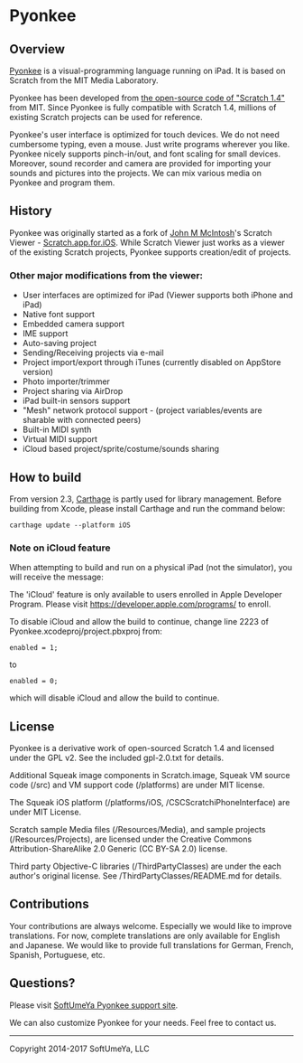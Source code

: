 # Pyonkee

## Overview
[Pyonkee](http://softumeya.com/pyonkee/en/) is a visual-programming language running on iPad. It is based on Scratch from the MIT Media Laboratory.

Pyonkee has been developed from [the open-source code of "Scratch 1.4"](http://wiki.scratch.mit.edu/wiki/Scratch_1.4_Source_Code) from MIT. Since Pyonkee is fully compatible with Scratch 1.4, millions of existing Scratch projects can be used for reference. 

Pyonkee's user interface is optimized for touch devices. We do not need cumbersome typing, even a mouse. Just write programs wherever you like. Pyonkee nicely supports pinch-in/out, and font scaling for small devices. Moreover, sound recorder and camera are provided for importing your sounds and pictures into the projects. We can mix various media on Pyonkee and program them.

## History
Pyonkee was originally started as a fork of [John M McIntosh](https://www.smalltalkconsulting.com)'s Scratch Viewer - [Scratch.app.for.iOS](https://github.com/johnmci/Scratch.app.for.iOS). While Scratch Viewer just works as a viewer of the existing Scratch projects, Pyonkee supports creation/edit of projects.

### Other major modifications from the viewer:
 - User interfaces are optimized for iPad (Viewer supports both iPhone and iPad)
 - Native font support
 - Embedded camera support
 - IME support
 - Auto-saving project
 - Sending/Receiving projects via e-mail
 - Project import/export through iTunes (currently disabled on AppStore version)
 - Photo importer/trimmer
 - Project sharing via AirDrop
 - iPad built-in sensors support
 - "Mesh" network protocol support - (project variables/events are sharable with connected peers)
 - Built-in MIDI synth
 - Virtual MIDI support
 - iCloud based project/sprite/costume/sounds sharing

## How to build
From version 2.3, [Carthage](https://github.com/Carthage/Carthage) is partly used for library management.
Before building from Xcode, please install Carthage and run the command below:

```carthage update --platform iOS```

### Note on iCloud feature

When attempting to build and run on a physical iPad (not the simulator), you will receive the message:

The 'iCloud' feature is only available to users enrolled in Apple Developer Program. Please visit https://developer.apple.com/programs/ to enroll.

To disable iCloud and allow the build to continue, change line 2223 of Pyonkee.xcodeproj/project.pbxproj from:

```enabled = 1;```

to

```enabled = 0;```

which will disable iCloud and allow the build to continue.

## License
Pyonkee is a derivative work of open-sourced Scratch 1.4 and licensed under the GPL v2. See the included gpl-2.0.txt for details. 

Additional Squeak image components in Scratch.image, Squeak VM source code (/src) and VM support code (/platforms) are under MIT license.

The Squeak iOS platform (/platforms/iOS, /CSCScratchiPhoneInterface) are under MIT License. 

Scratch sample Media files (/Resources/Media), and sample projects (/Resources/Projects), are licensed under the Creative Commons Attribution-ShareAlike 2.0 Generic (CC BY-SA 2.0) license.

Third party Objective-C libraries (/ThirdPartyClasses) are under the each author's original license. See /ThirdPartyClasses/README.md for details.

## Contributions
Your contributions are always welcome. Especially we would like to improve translations. For now, complete translations are only available for English and Japanese. We would like to provide full translations for German, French, Spanish, Portuguese, etc.

## Questions?
Please visit [SoftUmeYa Pyonkee support site](http://softumeya.com/pyonkee/en/).

We can also customize Pyonkee for your needs. Feel free to contact us.


-----
Copyright 2014-2017 SoftUmeYa, LLC


